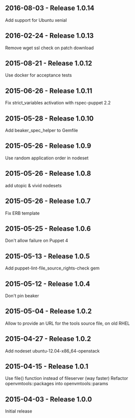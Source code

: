 ## 2016-08-03 - Release 1.0.14

Add support for Ubuntu xenial

## 2016-02-24 - Release 1.0.13

Remove wget ssl check on patch download

## 2015-08-21 - Release 1.0.12

Use docker for acceptance tests

## 2015-06-26 - Release 1.0.11

Fix strict_variables activation with rspec-puppet 2.2

## 2015-05-28 - Release 1.0.10

Add beaker_spec_helper to Gemfile

## 2015-05-26 - Release 1.0.9

Use random application order in nodeset

## 2015-05-26 - Release 1.0.8

add utopic & vivid nodesets

## 2015-05-26 - Release 1.0.7

Fix ERB template

## 2015-05-25 - Release 1.0.6

Don't allow failure on Puppet 4

## 2015-05-13 - Release 1.0.5

Add puppet-lint-file_source_rights-check gem

## 2015-05-12 - Release 1.0.4

Don't pin beaker

## 2015-05-04 - Release 1.0.2

Allow to provide an URL for the tools source file, on old RHEL

## 2015-04-27 - Release 1.0.2

Add nodeset ubuntu-12.04-x86_64-openstack

## 2015-04-15 - Release 1.0.1

Use file() function instead of fileserver (way faster)
Refactor openvmtools::packages into openvmtools::params

## 2015-04-03 - Release 1.0.0

Initial release
